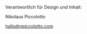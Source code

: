 Verantwortlich für Design und Inhalt:

Nikolaus Piccolotto

[hallo@npiccolotto.com](mailto:hallo@npiccolotto.com)
